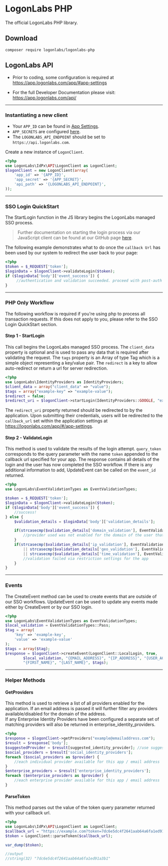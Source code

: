 # LogonLabs PHP

The official LogonLabs PHP library.
## Download

    composer require logonlabs/logonlabs-php
## LogonLabs API

- Prior to coding, some configuration is required at https://app.logonlabs.com/app/#app-settings

- For the full Developer Documentation please visit: https://app.logonlabs.com/api/

---
### Instantiating a new client

- Your `APP_ID` can be found in [App Settings](https://app.logonlabs.com/app/#/app-settings).
- `APP_SECRETS` are configured [here](https://app.logonlabs.com/app/#/app-secrets).
- The `LOGONLABS_API_ENDPOINT` should be set to `https://api.logonlabs.com`.

Create a new instance of `LogonClient`.  
```php
<?php
use LogonLabs\IdPx\API\LogonClient as LogonClient;
$logonClient = new LogonClient(array(
    'app_id' => '{APP_ID}',
    'app_secret' => '{APP_SECRET}',
    'api_path' => '{LOGONLABS_API_ENDPOINT}',
));
```
---
### SSO Login QuickStart
The StartLogin function in the JS library begins the LogonLabs managed SSO process.
>Further documentation on starting the login process via our JavaScript client can be found at our GitHub page [here](https://github.com/logonlabs/logonlabs-js). 

The following example demonstrates what to do once the `callback Url` has been used by our system to redirect the user back to your page:
```php
<?php
$token = $_REQUEST['token'];
$loginData = $logonClient->validateLogin($token);
if ($loginData['body']['event_success']) {
     //authentication and validation succeeded. proceed with post-auth workflows (ie, create a user session token for your system).
}
```
---
### PHP Only Workflow
The following workflow is required if you're using php to process all transaction requests.  If this does not apply to you, please refer to the SSO Login QuickStart section.
#### Step 1 - StartLogin
This call begins the LogonLabs managed SSO process.  The `client_data` property is optional and is used to pass any data that is required after validating the request.  The `tags` property is an Array of type Tag which is a simple object representing a key/value pair.  The `redirect` is a key to allow auto-redirect or return a url for server redirection.
```php
<?php
use LogonLabs\IdentityProviders as IdentityProviders;
$client_data = array("client_data" => "value");
$tags = array("example-key" => "example-value");
$redirect = false;
$redirect_uri = $logonClient->startLogin(IdentityProviders::GOOGLE, "example@emailaddress.com", $client_data, $tags, $redirect);
```

The `redirect_uri` property returned should be redirected to by the application.  Upon submitting their credentials, users will be redirected to the `callback_url` set within the application settings at https://logonlabs.com/app/#/app-settings.

#### Step 2 - ValidateLogin
This method is used to validate the results of the login attempt.  `query_token` corresponds to the query parameter with the name `token` appended to the callback url specified for your app.
The response contains all details of the login and the user has now completed the SSO workflow.  If there is any additional information to add, UpdateEvent can be called on the `event_id` returned.
```php
<?php
use LogonLabs\EventValidationTypes as EventValidationTypes;

$token = $_REQUEST['token'];
$loginData = $logonClient->validateLogin($token);
if ($loginData['body']['event_success']) {
    //success!
} else {
    $validation_details = $loginData['body']['validation_details'];

    if(strcasecmp($validation_details['domain_validation'], EventValidationTypes::Fail) == 0)) {
        //provider used was not enabled for the domain of the user that was authenticated
    }
    if(strcasecmp($validation_details['ip_validation'], EventValidationTypes::Fail) == 0) 
        || strcasecmp($validation_details['geo_validation'], EventValidationTypes::Fail) == 0)
        || strcasecmp($validation_details['time_validation'], EventValidationTypes::Fail) == 0)) {
        //validation failed via restriction settings for the app
    }
}
```
---
### Events
The CreateEvent method can be used to create events that are outside of our SSO workflows.  UpdateEvent can be used to update any events made either by CreateEvent or by our SSO login.
```php
<?php 
use LogonLabs\EventValidationTypes as EventValidationTypes;
$local_validation = EventValidationTypes::Pass;
$tag = array(
    'key' => 'example-key',
    'value' => 'example-value'
);
$tags = array($tag);
$response = $logonClient->createEvent(LogonClient::LocalLogin, true,
        $local_validation, "{EMAIL_ADDRESS}", "{IP_ADDRESS}", "{USER_AGENT}",
        "{FIRST_NAME}", "{LAST_NAME}", $tags);

```
---
### Helper Methods
#### GetProviders
This method is used to retrieve a list of all providers enabled for the application.
If an email address is passed it will further filter any providers available/disabled for the domain of the address.  
If any Enterprise Identity Providers have been configured a separate set of matching providers will also be returned in enterprise_identity_providers.
```php
<?php
$response = $logonClient->getProviders("example@emailaddress.com");
$result = $response['body'];
$suggestedProvider = $result[suggested_identity_provider]; //use suggested provider
$social_providers = $result['social_identity_providers'];
foreach ($social_providers as $provider) {
    //each individual provider available for this app / email address
}
$enterprise_providers = $result['enterprise_identity_providers'];
foreach ($enterprise_providers as $provider) {
    //each enterprise provider available for this app / email address
}
```
#### ParseToken
This method parses out the value of the token query parameter returned with your callback url.
```php
<?php
use LogonLabs\IdPx\API\LogonClient as LogonClient;
$callback_url = "https://example.com?token=7dc6e5dc4f2641aab64a6fa1ed91a3b1";
$token = LogonClient::parseToken($callback_url);

var_dump($token);

//output
//string(32) "7dc6e5dc4f2641aab64a6fa1ed91a3b1"
```
